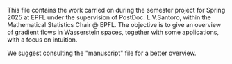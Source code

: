 This file contains the work carried on during the semester project for Spring 2025 at EPFL under the supervision of PostDoc. L.V.Santoro, within the Mathematical Statistics Chair @ EPFL. The objective is to give an overview of gradient flows in Wasserstein spaces, together with some applications, with a focus on intuition.

We suggest consulting the "manuscript" file for a better overview.
